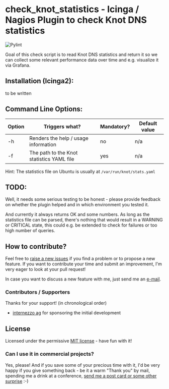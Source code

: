 # check_knot_statistics - Icinga / Nagios Plugin to check Knot DNS statistics

![Pylint](https://github.com/mrimann/check_knot_statistics/actions/workflows/pylint.yml/badge.svg)

Goal of this check script is to read Knot DNS statistics and return it so we can collect some relevant performance data over time and e.g. visualize it via Grafana.

## Installation (Icinga2):
to be written
## Command Line Options:

| Option | Triggers what?                                                                          | Mandatory? | Default value |
|--------|-----------------------------------------------------------------------------------------|------------|---------------|
| -h     | Renders the help / usage information                                                    | no         | n/a           |
| -f     | The path to the Knot statistics YAML file | yes        | n/a           |

Hint: The statistics file on Ubuntu is usually at `/var/run/knot/stats.yaml`

## TODO:
Well, it needs some serious testing to be honest - please provide feedback on whether the plugin helped and in which environment you tested it.

And currently it always returns OK and some numbers. As long as the statistics file can be parsed, there's nothing that would result in a WARNING or CRITICAL state, this could e.g. be extended to check for failures or too high number of queries.


## How to contribute?
Feel free to [raise a new issues](https://github.com/mrimann/check_knot_statistics/issues) if you find a problem or to propose a new feature. If you want to contribute your time and submit an improvement, I'm very eager to look at your pull request!

In case you want to discuss a new feature with me, just send me an [e-mail](mailto:mario@rimann.org).


### Contributors / Supporters
Thanks for your support! (in chronological order)
- [internezzo ag](https://www.internezzo.ch/) for sponsoring the initial development

## License
Licensed under the permissive [MIT license](http://opensource.org/licenses/MIT) - have fun with it!

### Can I use it in commercial projects?
Yes, please! And if you save some of your precious time with it, I'd be very happy if you give something back - be it a warm "Thank you" by mail, spending me a drink at a conference, [send me a post card or some other surprise](http://www.rimann.org/support/) :-)
